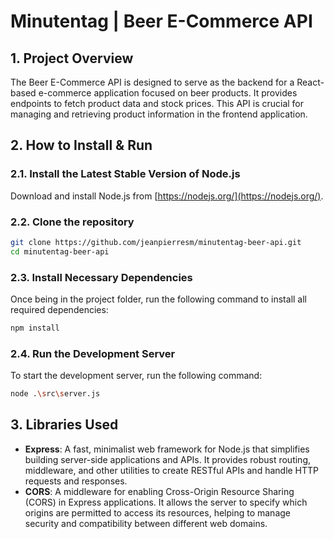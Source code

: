 # Minutentag | Beer E-Commerce API

## 1. Project Overview

The Beer E-Commerce API is designed to serve as the backend for a React-based e-commerce application focused on beer products. It provides endpoints to fetch product data and stock prices. This API is crucial for managing and retrieving product information in the frontend application.

## 2. How to Install & Run

### 2.1. Install the Latest Stable Version of Node.js

Download and install Node.js from [https://nodejs.org/](https://nodejs.org/).

### 2.2. Clone the repository

```bash
git clone https://github.com/jeanpierresm/minutentag-beer-api.git
cd minutentag-beer-api
```

### 2.3. Install Necessary Dependencies

Once being in the project folder, run the following command to install all required dependencies:

```bash
npm install
```

### 2.4. Run the Development Server

To start the development server, run the following command:

```bash
node .\src\server.js
```

## 3. Libraries Used

- **Express**: A fast, minimalist web framework for Node.js that simplifies building server-side applications and APIs. It provides robust routing, middleware, and other utilities to create RESTful APIs and handle HTTP requests and responses.
- **CORS**: A middleware for enabling Cross-Origin Resource Sharing (CORS) in Express applications. It allows the server to specify which origins are permitted to access its resources, helping to manage security and compatibility between different web domains.
